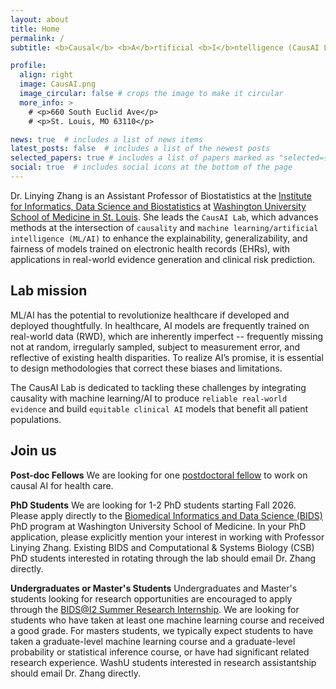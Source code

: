 ```yaml
---
layout: about
title: Home
permalink: /
subtitle: <b>Causal</b> <b>A</b>rtificial <b>I</b>ntelligence (CausAI Lab)

profile:
  align: right
  image: CausAI.png
  image_circular: false # crops the image to make it circular
  more_info: >
    # <p>660 South Euclid Ave</p>
    # <p>St. Louis, MO 63110</p>

news: true  # includes a list of news items
latest_posts: false  # includes a list of the newest posts
selected_papers: true # includes a list of papers marked as "selected={true}"
social: true  # includes social icons at the bottom of the page
---
```

Dr. Linying Zhang is an Assistant Professor of Biostatistics at the [Institute for Informatics, Data Science and Biostatistics](https://i2db.wustl.edu) at [Washington University School of Medicine in St. Louis](https://medicine.wustl.edu). She leads the `CausAI Lab`, which advances methods at the intersection of `causality` and `machine learning/artificial intelligence (ML/AI)` to enhance the explainability, generalizability, and fairness of models trained on electronic health records (EHRs), with applications in real-world evidence generation and clinical risk prediction.

## Lab mission
ML/AI has the potential to revolutionize healthcare if developed and deployed thoughtfully. In healthcare, AI models are frequently trained on real-world data (RWD), which are inherently imperfect -- frequently missing not at random, irregularly sampled, subject to measurement error, and reflective of existing health disparities. To realize AI’s promise, it is essential to design methodologies that correct these biases and limitations.

The CausAI Lab is dedicated to tackling these challenges by integrating causality with machine learning/AI to produce `reliable real-world evidence` and build `equitable clinical AI` models that benefit all patient populations.

## Join us
**Post-doc Fellows** We are looking for one [postdoctoral fellow](https://linyingzhang.com/files/Postdoc.pdf) to work on causal AI for health care.

**PhD Students** We are looking for 1-2 PhD students starting Fall 2026. Please apply directly to the [Biomedical Informatics and Data Science (BIDS)](https://dbbs.wustl.edu/programs/biomedical-informatics-data-science/) PhD program at Washington University School of Medicine. In your PhD application, please explicitly mention your interest in working with Professor Linying Zhang. Existing BIDS and Computational & Systems Biology (CSB) PhD students interested in rotating through the lab should email Dr. Zhang directly.

**Undergraduates or Master's Students** Undergraduates and Master's students looking for research opportunities are encouraged to apply through the [BIDS@I2 Summer Research Internship](https://i2db.wustl.edu/education-programs/biomedical-informatics-and-data-science-internship/). We are looking for students who have taken at least one machine learning course and received a good grade. For masters students, we typically expect students to have taken a graduate-level machine learning course and a graduate-level probability or statistical inference course, or have had significant related research experience. WashU students interested in research assistantship should email Dr. Zhang directly.


